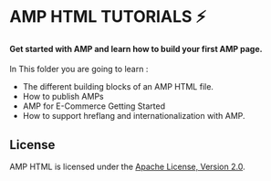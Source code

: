 # AMP HTML TUTORIALS ⚡
#### Get started with AMP and learn how to build your first AMP page.
 In This folder you are going to learn :
  - The different building blocks of an AMP HTML file.
  - How to publish AMPs
  - AMP for E-Commerce Getting Started
  - How to support hreflang and internationalization with AMP.




## License

AMP HTML is licensed under the [Apache License, Version 2.0](LICENSE).
